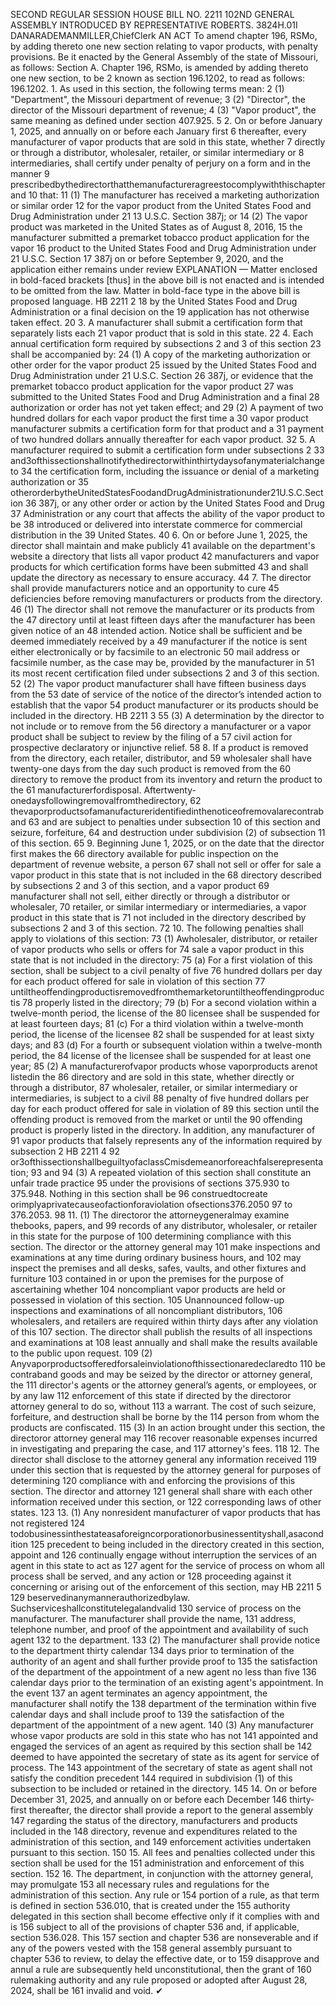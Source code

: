SECOND REGULAR SESSION
HOUSE BILL NO. 2211
102ND GENERAL ASSEMBLY
INTRODUCED BY REPRESENTATIVE ROBERTS.
3824H.01I DANARADEMANMILLER,ChiefClerk
AN ACT
To amend chapter 196, RSMo, by adding thereto one new section relating to vapor products,
with penalty provisions.
Be it enacted by the General Assembly of the state of Missouri, as follows:
Section A. Chapter 196, RSMo, is amended by adding thereto one new section, to be
2 known as section 196.1202, to read as follows:
196.1202. 1. As used in this section, the following terms mean:
2 (1) "Department", the Missouri department of revenue;
3 (2) "Director", the director of the Missouri department of revenue;
4 (3) "Vapor product", the same meaning as defined under section 407.925.
5 2. On or before January 1, 2025, and annually on or before each January first
6 thereafter, every manufacturer of vapor products that are sold in this state, whether
7 directly or through a distributor, wholesaler, retailer, or similar intermediary or
8 intermediaries, shall certify under penalty of perjury on a form and in the manner
9 prescribedbythedirectorthatthemanufactureragreestocomplywiththischapterand
10 that:
11 (1) The manufacturer has received a marketing authorization or similar order
12 for the vapor product from the United States Food and Drug Administration under 21
13 U.S.C. Section 387j; or
14 (2) The vapor product was marketed in the United States as of August 8, 2016,
15 the manufacturer submitted a premarket tobacco product application for the vapor
16 product to the United States Food and Drug Administration under 21 U.S.C. Section
17 387j on or before September 9, 2020, and the application either remains under review
EXPLANATION — Matter enclosed in bold-faced brackets [thus] in the above bill is not enacted and is
intended to be omitted from the law. Matter in bold-face type in the above bill is proposed language.
HB 2211 2
18 by the United States Food and Drug Administration or a final decision on the
19 application has not otherwise taken effect.
20 3. A manufacturer shall submit a certification form that separately lists each
21 vapor product that is sold in this state.
22 4. Each annual certification form required by subsections 2 and 3 of this section
23 shall be accompanied by:
24 (1) A copy of the marketing authorization or other order for the vapor product
25 issued by the United States Food and Drug Administration under 21 U.S.C. Section
26 387j, or evidence that the premarket tobacco product application for the vapor product
27 was submitted to the United States Food and Drug Administration and a final
28 authorization or order has not yet taken effect; and
29 (2) A payment of two hundred dollars for each vapor product the first time a
30 vapor product manufacturer submits a certification form for that product and a
31 payment of two hundred dollars annually thereafter for each vapor product.
32 5. A manufacturer required to submit a certification form under subsections 2
33 and3ofthissectionshallnotifythedirectorwithinthirtydaysofanymaterialchangeto
34 the certification form, including the issuance or denial of a marketing authorization or
35 otherorderbytheUnitedStatesFoodandDrugAdministrationunder21U.S.C.Section
36 387j, or any other order or action by the United States Food and Drug
37 Administration or any court that affects the ability of the vapor product to be
38 introduced or delivered into interstate commerce for commercial distribution in the
39 United States.
40 6. On or before June 1, 2025, the director shall maintain and make publicly
41 available on the department's website a directory that lists all vapor product
42 manufacturers and vapor products for which certification forms have been submitted
43 and shall update the directory as necessary to ensure accuracy.
44 7. The director shall provide manufacturers notice and an opportunity to cure
45 deficiencies before removing manufacturers or products from the directory.
46 (1) The director shall not remove the manufacturer or its products from the
47 directory until at least fifteen days after the manufacturer has been given notice of an
48 intended action. Notice shall be sufficient and be deemed immediately received by a
49 manufacturer if the notice is sent either electronically or by facsimile to an electronic
50 mail address or facsimile number, as the case may be, provided by the manufacturer in
51 its most recent certification filed under subsections 2 and 3 of this section.
52 (2) The vapor product manufacturer shall have fifteen business days from the
53 date of service of the notice of the director’s intended action to establish that the vapor
54 product manufacturer or its products should be included in the directory.
HB 2211 3
55 (3) A determination by the director to not include or to remove from the
56 directory a manufacturer or a vapor product shall be subject to review by the filing of a
57 civil action for prospective declaratory or injunctive relief.
58 8. If a product is removed from the directory, each retailer, distributor, and
59 wholesaler shall have twenty-one days from the day such product is removed from the
60 directory to remove the product from its inventory and return the product to the
61 manufacturerfordisposal. Aftertwenty-onedaysfollowingremovalfromthedirectory,
62 thevaporproductsofamanufactureridentifiedinthenoticeofremovalarecontraband
63 and are subject to penalties under subsection 10 of this section and seizure, forfeiture,
64 and destruction under subdivision (2) of subsection 11 of this section.
65 9. Beginning June 1, 2025, or on the date that the director first makes the
66 directory available for public inspection on the department of revenue website, a person
67 shall not sell or offer for sale a vapor product in this state that is not included in the
68 directory described by subsections 2 and 3 of this section, and a vapor product
69 manufacturer shall not sell, either directly or through a distributor or wholesaler,
70 retailer, or similar intermediary or intermediaries, a vapor product in this state that is
71 not included in the directory described by subsections 2 and 3 of this section.
72 10. The following penalties shall apply to violations of this section:
73 (1) Awholesaler, distributor, or retailer of vapor products who sells or offers for
74 sale a vapor product in this state that is not included in the directory:
75 (a) For a first violation of this section, shall be subject to a civil penalty of five
76 hundred dollars per day for each product offered for sale in violation of this section
77 untiltheoffendingproductisremovedfromthemarketoruntiltheoffendingproductis
78 properly listed in the directory;
79 (b) For a second violation within a twelve-month period, the license of the
80 licensee shall be suspended for at least fourteen days;
81 (c) For a third violation within a twelve-month period, the license of the licensee
82 shall be suspended for at least sixty days; and
83 (d) For a fourth or subsequent violation within a twelve-month period, the
84 license of the licensee shall be suspended for at least one year;
85 (2) A manufacturerofvapor products whose vaporproducts arenot listedin the
86 directory and are sold in this state, whether directly or through a distributor,
87 wholesaler, retailer, or similar intermediary or intermediaries, is subject to a civil
88 penalty of five hundred dollars per day for each product offered for sale in violation of
89 this section until the offending product is removed from the market or until the
90 offending product is properly listed in the directory. In addition, any manufacturer of
91 vapor products that falsely represents any of the information required by subsection 2
HB 2211 4
92 or3ofthissectionshallbeguiltyofaclassCmisdemeanorforeachfalserepresentation;
93 and
94 (3) A repeated violation of this section shall constitute an unfair trade practice
95 under the provisions of sections 375.930 to 375.948. Nothing in this section shall be
96 construedtocreate orimplyaprivatecauseofactionforaviolation ofsections376.2050
97 to 376.2053.
98 11. (1) The directoror the attorneygeneralmay examine thebooks, papers, and
99 records of any distributor, wholesaler, or retailer in this state for the purpose of
100 determining compliance with this section. The director or the attorney general may
101 make inspections and examinations at any time during ordinary business hours, and
102 may inspect the premises and all desks, safes, vaults, and other fixtures and furniture
103 contained in or upon the premises for the purpose of ascertaining whether
104 noncompliant vapor products are held or possessed in violation of this section.
105 Unannounced follow-up inspections and examinations of all noncompliant distributors,
106 wholesalers, and retailers are required within thirty days after any violation of this
107 section. The director shall publish the results of all inspections and examinations at
108 least annually and shall make the results available to the public upon request.
109 (2) Anyvaporproductsofferedforsaleinviolationofthissectionaredeclaredto
110 be contraband goods and may be seized by the director or attorney general, the
111 director's agents or the attorney general’s agents, or employees, or by any law
112 enforcement of this state if directed by the directoror attorney general to do so, without
113 a warrant. The cost of such seizure, forfeiture, and destruction shall be borne by the
114 person from whom the products are confiscated.
115 (3) In an action brought under this section, the directoror attorney general may
116 recover reasonable expenses incurred in investigating and preparing the case, and
117 attorney's fees.
118 12. The director shall disclose to the attorney general any information received
119 under this section that is requested by the attorney general for purposes of determining
120 compliance with and enforcing the provisions of this section. The director and attorney
121 general shall share with each other information received under this section, or
122 corresponding laws of other states.
123 13. (1) Any nonresident manufacturer of vapor products that has not registered
124 todobusinessinthestateasaforeigncorporationorbusinessentityshall,asacondition
125 precedent to being included in the directory created in this section, appoint and
126 continually engage without interruption the services of an agent in this state to act as
127 agent for the service of process on whom all process shall be served, and any action or
128 proceeding against it concerning or arising out of the enforcement of this section, may
HB 2211 5
129 beservedinanymannerauthorizedbylaw. Suchserviceshallconstitutelegalandvalid
130 service of process on the manufacturer. The manufacturer shall provide the name,
131 address, telephone number, and proof of the appointment and availability of such agent
132 to the department.
133 (2) The manufacturer shall provide notice to the department thirty calendar
134 days prior to termination of the authority of an agent and shall further provide proof to
135 the satisfaction of the department of the appointment of a new agent no less than five
136 calendar days prior to the termination of an existing agent's appointment. In the event
137 an agent terminates an agency appointment, the manufacturer shall notify the
138 department of the termination within five calendar days and shall include proof to
139 the satisfaction of the department of the appointment of a new agent.
140 (3) Any manufacturer whose vapor products are sold in this state who has not
141 appointed and engaged the services of an agent as required by this section shall be
142 deemed to have appointed the secretary of state as its agent for service of process. The
143 appointment of the secretary of state as agent shall not satisfy the condition precedent
144 required in subdivision (1) of this subsection to be included or retained in the directory.
145 14. On or before December 31, 2025, and annually on or before each December
146 thirty-first thereafter, the director shall provide a report to the general assembly
147 regarding the status of the directory, manufacturers and products included in the
148 directory, revenue and expenditures related to the administration of this section, and
149 enforcement activities undertaken pursuant to this section.
150 15. All fees and penalties collected under this section shall be used for the
151 administration and enforcement of this section.
152 16. The department, in conjunction with the attorney general, may promulgate
153 all necessary rules and regulations for the administration of this section. Any rule or
154 portion of a rule, as that term is defined in section 536.010, that is created under the
155 authority delegated in this section shall become effective only if it complies with and is
156 subject to all of the provisions of chapter 536 and, if applicable, section 536.028. This
157 section and chapter 536 are nonseverable and if any of the powers vested with the
158 general assembly pursuant to chapter 536 to review, to delay the effective date, or to
159 disapprove and annul a rule are subsequently held unconstitutional, then the grant of
160 rulemaking authority and any rule proposed or adopted after August 28, 2024, shall be
161 invalid and void.
✔